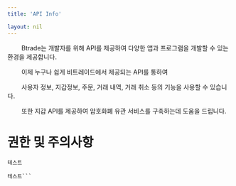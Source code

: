 ```yaml
---
title: 'API Info'

layout: nil
---
```



&nbsp;&nbsp;&nbsp;&nbsp;&nbsp;&nbsp;&nbsp;&nbsp;Btrade는 개발자를 위해 API를 제공하여 다양한 앱과 프로그램을 개발할 수 있는 환경을 제공합니다.

&nbsp;&nbsp;&nbsp;&nbsp;&nbsp;&nbsp;&nbsp;&nbsp;이제 누구나 쉽게 비트레이드에서 제공되는 API를 통하여

&nbsp;&nbsp;&nbsp;&nbsp;&nbsp;&nbsp;&nbsp;&nbsp;사용자 정보, 지갑정보, 주문, 거래 내역, 거래 취소 등의 기능을 사용할 수 있습니다.

&nbsp;&nbsp;&nbsp;&nbsp;&nbsp;&nbsp;&nbsp;&nbsp;또한 지갑 API를 제공하여 암호화폐 유관 서비스를 구축하는데 도움을 드립니다. 



# 권한 및 주의사항

```Description
테스트

테스트```